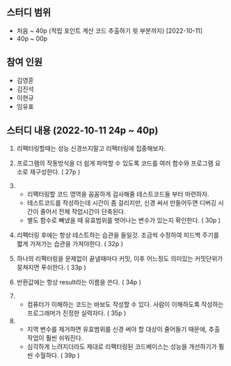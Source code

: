 ## 스터디 범위

- 처음 ~ 40p (적립 포인트 계산 코드 추출하기 윗 부분까지) [2022-10-11]
- 40p ~ 00p

## 참여 인원

- 김영훈
- 김진석
- 이현규
- 임유표

## 스터디 내용 (**2022-10-11** 24p ~ 40p)

1. 리팩터링할때는 성능 신경쓰지말고 리펙터링에 집중해보자.

2. 프로그램의 작동방식을 더 쉽게 파악할 수 있도록 코드를 여러 함수와 프로그램 요소로 재구성한다. ( 27p )

3. - 리팩터링할 코드 영역을 꼼꼼하게 검사해줄 테스트코드들 부터 마련하자.
   - 테스트코드를 작성하는데 시간이 좀 걸리지만, 신경 써서 만들어두면 디버깅 시간이 줄어서 전체 작업시간이 단축된다.
   - 별도 함수로 빼냈을 때 유효범위를 벗어나는 변수가 있는지 확인한다. ( 30p )

4. 리팩터링 후에는 항상 테스트하는 습관을 들일것. 조금씩 수정하여 피드백 주기를 짧게 가져가는 습관을 가져야한다. ( 32p )

5. 하나의 리팩터링을 문제없이 끝낼때마다 커밋, 이후 어느정도 의미있는 커밋단위가 뭉쳐지면 푸쉬한다. ( 33p )

6. 반환값에는 항상 result라는 이름을 쓴다. ( 34p )

7. - 컴퓨터가 이해하는 코드는 바보도 작성할 수 있다. 사람이 이해하도록 작성하는 프로그래머가 진정한 실력자다. ( 35p )

8. - 지역 변수를 제거하면 유효범위를 신경 써야 할 대상이 줄어들기 때문에, 추출 작업이 훨씬 쉬워진다.
   - 심각하게 느려지더라도 제대로 리팩터링된 코드베이스는 성능을 개선하기가 훨씬 수월하다. ( 39p )

